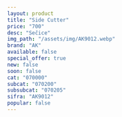 ```yaml
---
layout: product
title: "Side Cutter"
price: "700" 
desc: "Sečice"
img_path: "/assets/img/AK9012.webp"
brand: "AK"
available: false
special_offer: true
new: false
soon: false
cat: "070000"
subcat: "070200"
subsubcat: "070205"
sifra: "AK9012"
popular: false
---
```

